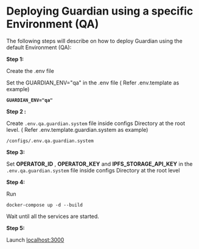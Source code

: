 # Deploying Guardian using a specific Environment (QA)

The following steps will describe on how to deploy Guardian using the default Environment (QA):

**Step 1:**

Create the .env file

Set the GUARDIAN\_ENV="qa" in the .env file ( Refer .env.template as example)

<pre><code><strong>GUARDIAN_ENV="qa"
</strong></code></pre>

**Step 2 :**

Create `.env.qa.guardian.system` file inside configs Directory at the root level. ( Refer .env.template.guardian.system as example)

```
/configs/.env.qa.guardian.system
```

**Step 3:**

Set **OPERATOR\_ID** , **OPERATOR\_KEY** and **IPFS\_STORAGE\_API\_KEY** in the `.env.qa.guardian.system` file inside configs Directory at the root level

**Step 4:**

Run

```
docker-compose up -d --build
```

Wait until all the services are started.

**Step 5:**

Launch [localhost:3000](http://localhost:3000/)

